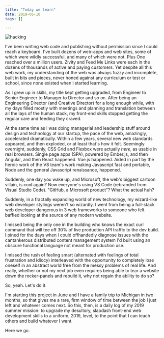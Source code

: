 ```yaml
---
title: "Today we learn"
date: 2019-06-10
tags: []

---
```


![hacking](https://developers.giphy.com/static/img/giphy_search.c240015597a9.gif)

I've been writing web code and publishing without permission since I
could reach a keyboard. I've built dozens of web-apps and web sites,
some of which were wildly successful, and many of which were not.  Plus
One reached over a million users. Zivity and Feed Me Links were each in
the dozens of thousands of active and paying customers. Yet despite all
this web work, my understanding of the web was always fuzzy and
incomplete, built in bits and pieces, never honed against any curriculum
or test or school, since none existed when i started learning.

As I grew up in skills, my title kept getting upgraded, from Engineer to
Senior Engineer to Manager to Director and so on. After being an
Engineering Director (and Creative Director) for a long enough while,
with my days filled mostly with meetings and planning and translation
between all the lays of the human stack, my front-end skills stopped
getting the regular care and feeding they craved.

At the same time as I was doing managerial and leadership stuff around
design and technology at our startup, the pace of the web, amazingly,
accelerated dramatically. Within a few years, several new web standards
appeared, and then exploded, or at least that's how it felt. Seemingly
overnight, suddenly, CSS Grid and Flexbox were actually *here*, as
usable in real browsers. Single page apps (SPA), powered by Ember.js,
and then Angular, and then React happened. Vue.js happened. Aided in
part by the heroic work of the V8 team's work making Javascript fast and
portable, Node and the general Javascript renaissance, happened.

Suddenly, one day you wake up, and Microsoft, the web's biggest cartoon
villain, is cool again? Now everyone's using VS Code (rebranded from
Visual Studio Code). "GitHub, a Microsoft product"? What the actual huh?

Suddenly, in a fractally expanding world of new technology, my
wizard-like web developer stylings weren't so wizardly. I went from
being a full-stack web developer dangerous in 3 web frameworks to
someone who felt baffled looking at the source of any modern website.

I missed being the only one in the building who knows the exact curl
command that will tee off 30% of live production API traffic to the dev
build. I pined for the days when I could offhandedly diagnose issues with
the cantankerous distributed content management system I'd built using
an obscure functional language not meant for production use.

I missed the rush of feeling smart (alternated with
feelings of total frustration and idiocy) interleaved with the
opportunity to completely lose oneself in an abstract world free from
the messy problems of real life. And really, whether or not my next job
even requires being able to tear a website down the rocker-panels and
rebuild it, why not regain the ability to do so?

So, yeah. Let's do it.

<!--
Last Friday I quit my job as co-founder running product at a pre-launch
venture-backed startup. The project had the potential to become an
interesting business, but I've never been farther apart in values than I
was with the co-founder who recruited me, to the point that working
together was actually impossible.
-->

I'm starting this project in June and I have a family trip to Michigan
in two months, so that gives me a rare, firm window of time between the
job I just left and whatever comes next. So this, then, is a daily log
of my 2019 summer mission: to upgrade my desultory, slapdash front-end
web development skills to a uniform, 2019, level, to the point that I
can teach others and build whatever I want.

Here we go.
